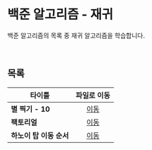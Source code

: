# 백준 알고리즘 - 재귀
백준 알고리즘의 목록 중 재귀 알고리즘을 학습합니다.   

<br/>

## 목록
|타이틀|파일로 이동|
|---|:---:|
|**별 찍기 - 10**|[이동](https://github.com/Hschan2/Algorithm-Study/blob/master/BaekJoon/%EC%9E%AC%EA%B7%80/%EB%B3%84%20%EC%B0%8D%EA%B8%B0%20-%2010.c)|
|**팩토리얼**|[이동](https://github.com/Hschan2/Algorithm-Study/blob/master/BaekJoon/%EC%9E%AC%EA%B7%80/%ED%8C%A9%ED%86%A0%EB%A6%AC%EC%96%BC.c)|
|**하노이 탑 이동 순서**|[이동](https://github.com/Hschan2/Algorithm-Study/blob/master/BaekJoon/%EC%9E%AC%EA%B7%80/%ED%95%98%EB%85%B8%EC%9D%B4%20%ED%83%91%20%EC%9D%B4%EB%8F%99%20%EC%88%9C%EC%84%9C.c)|
